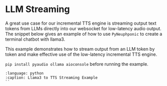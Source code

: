# LLM Streaming
A great use case for our incremental TTS engine is streaming output text tokens from LLMs directly into our websocket
for low-latency audio output. The snippet below gives an example of how to use `PyNeuphponic` to create a terminal
chatbot with llama3.

This example demonstrates how to stream output from an LLM token by token and make effective use of the low-latency
incremental TTS engine.

`pip install pyaudio ollama aioconsole` before running the example.

```{literalinclude} ../../../../snippets/llama3_interactive.py
:language: python
:caption: Llama3 to TTS Streaming Example
``
